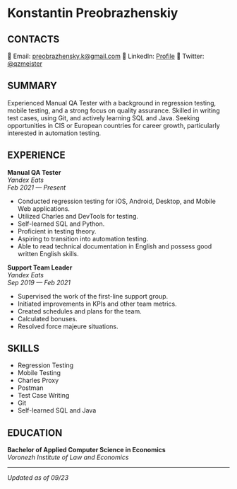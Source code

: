 # Konstantin Preobrazhenskiy

## CONTACTS

📧 Email: preobrazhensky.k@gmail.com
🔗 LinkedIn: [Profile](https://www.linkedin.com/in/qzmeister)
📱 Twitter: [@qzmeister](https://twitter.com/qzmeister)

## SUMMARY

Experienced Manual QA Tester with a background in regression testing, mobile testing, and a strong focus on quality assurance. Skilled in writing test cases, using Git, and actively learning SQL and Java. Seeking opportunities in CIS or European countries for career growth, particularly interested in automation testing.

## EXPERIENCE

**Manual QA Tester**  
*Yandex Eats*  
*Feb 2021 — Present*

- Conducted regression testing for iOS, Android, Desktop, and Mobile Web applications.
- Utilized Charles and DevTools for testing.
- Self-learned SQL and Python.
- Proficient in testing theory.
- Aspiring to transition into automation testing.
- Able to read technical documentation in English and possess good written English skills.

**Support Team Leader**  
*Yandex Eats*  
*Sep 2019 — Feb 2021*

- Supervised the work of the first-line support group.
- Initiated improvements in KPIs and other team metrics.
- Created schedules and plans for the team.
- Calculated bonuses.
- Resolved force majeure situations.

## SKILLS

- Regression Testing
- Mobile Testing
- Charles Proxy
- Postman
- Test Case Writing
- Git
- Self-learned SQL and Java

## EDUCATION

**Bachelor of Applied Computer Science in Economics**  
*Voronezh Institute of Law and Economics*

---

*Updated as of 09/23*

